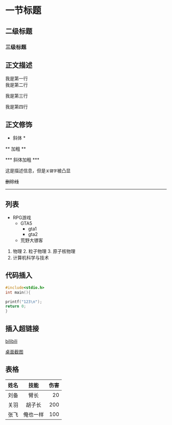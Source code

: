 # 一节标题
## 二级标题
### 三级标题

## 正文描述
我是第一行<br>
我是第二行

我是第三行<br>

我是第四行

## 正文修饰
* 斜体 *

** 加粗 **

*** 斜体加粗 ***

这是描述信息，但是`关键字`被凸显

~~删除线~~

*****

## 列表
* RPG游戏
  * GTA5
    * gta1
    * gta2
  * 荒野大镖客

1. 物理
   2. 粒子物理
   3. 原子核物理
2. 计算机科学与技术

## 代码插入
``` c
#include<stdio.h>
int main(){

printf("123\n");
return 0;
}
```

## 插入超链接

[bilibili](https://www.bilibili.com "点击进入B站")

[桌面截图](https://ts2.cn.mm.bing.net/th?id=OIP-C.RPSxv5isWsNFJ7SMoChHKwHaHa&w=250&h=250&c=8&rs=1&qlt=90&o=6&dpr=1.3&pid=3.1&rm=2 "点击")


## 表格

姓名|技能|伤害
--|:--:|--:
刘备|臂长|20
关羽|胡子长|200
张飞|俺也一样|100


